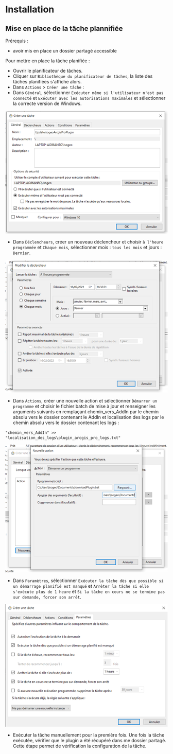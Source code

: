 # Installation

## Mise en place de la tâche plannifiée 

Prérequis :

* avoir mis en place un dossier partagé accessible

Pour mettre en place la tâche planifiée :

* Ouvrir le planificateur de tâches.
* Cliquer sur `Bibliothèque du planificateur de tâches`, la liste des tâches planifiées s'affiche alors.
* Dans `Actions` > `Créer une tâche` :  
* Dans `Général`, sélectionner `Exécuter même si l'utilisateur n'est pas connecté` et `Exécuter avec les autorisations maximales` et sélectionner la correcte version de Windows.

!["Général"](../../assets/taskplanner_task_general.PNG)

* Dans `Déclencheurs`, créer un nouveau déclencheur et choisir `à l'heure programmée` et `Chaque mois`, sélectionner mois : `tous les mois` et jours : `Dernier`.

!["Déclencheurs"](../../assets/taskplanner_task_declencheur.PNG)

* Dans `Actions`, créer une nouvelle action et sélectionner `Démarrer un programme` et choisir le fichier batch de mise à jour et renseigner les arguments suivants en remplaçant chemin_vers_AddIn par le chemin absolu vers le dossier contenant le AddIn et localisation des logs par le chemin absolu vers le dossier contenant les logs :

```
"chemin_vers_AddIn" >> "localisation_des_logs\plugin_arcgis_pro_logs.txt"
 ```



!["Actions"](../../assets/taskplanner_task_actions.PNG)



* Dans `Paramètres`, sélectionner `Exécuter la tâche dès que possible si un démarrage planifié est manqué` et `Arrêter la tâche si elle s'exécute plus de 1 heure` et `Si la tâche en cours ne se termine pas sur demande, forcer son arrêt`.

!["Paramètres"](../../assets/taskplanner_task_parameters.PNG)

* Exécuter la tâche manuellement pour la première fois. Une fois la tâche exécutée, vérifier que le plugin a été récupéré dans me dossier partagé. Cette étape permet de vérification la configuration de la tâche.
